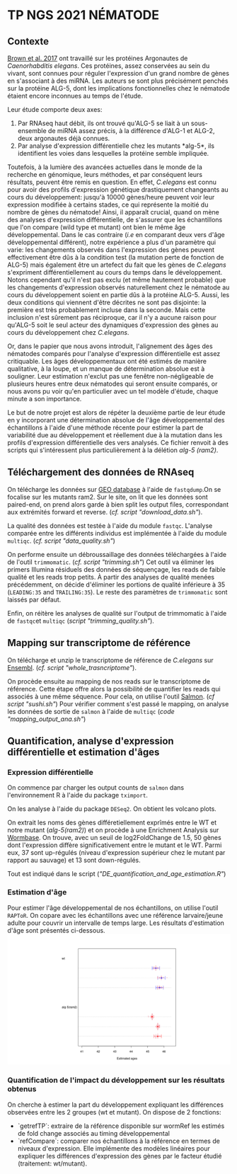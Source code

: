 # TP NGS 2021 NÉMATODE

## Contexte

[Brown et al. 2017](https://www.ncbi.nlm.nih.gov/pmc/articles/PMC5587817/) ont travaillé sur les protéines Argonautes de *Caenorhabditis elegans*. Ces protéines, assez conservées au sein du vivant, sont connues pour réguler l'expression d'un grand nombre de gènes en s'associant à des miRNA. Les auteurs se sont plus précisément penchés sur la protéine ALG-5, dont les implications fonctionnelles chez le nématode étaient encore inconnues au temps de l'étude. 

Leur étude comporte deux axes:
 <ol>
  <li> Par RNAseq haut débit, ils ont trouvé qu'ALG-5 se liait à un sous-ensemble de miRNA assez précis, à la différence d'ALG-1 et ALG-2, deux argonautes déjà connues. 
  <li> Par analyse d'expression différentielle chez les mutants *alg-5*, ils identifient les voies dans lesquelles la protéine semble impliquée.
 </ol>    
 
Toutefois, à la lumière des avancées actuelles dans le monde de la recherche en génomique, leurs méthodes, et par conséquent leurs résultats, peuvent être remis en question. En effet, *C.elegans* est connu pour avoir des profils d'expression génétique drastiquement changeants au cours du développement: jusqu'à 10000 gènes/heure peuvent voir leur expression modifiée à certains stades, ce qui représente la moitié du nombre de gènes du nématode! Ainsi, il apparaît crucial, quand on mène des analyses d'expression différentielle, de s'assurer que les échantillons que l'on compare (wild type et mutant) ont bien le même âge développemental. Dans le cas contraire (*i.e* en comparant deux vers d'âge développemental différent), notre expérience a plus d'un paramètre qui varie: les changements observés dans l'expression des gènes peuvent effectivement être dûs à la condition test (la mutation perte de fonction de ALG-5) mais également être un artefect du fait que les gènes de *C.elegans* s'expriment différentiellement au cours du temps dans le développement.
Notons cependant qu'il n'est pas exclu (et même hautement probable) que les changements d'expression observés naturellement chez le nématode au cours du développement soient en partie dûs à la protéine ALG-5. Aussi, les deux conditions qui viennent d'être décrites ne sont pas disjointe: la première est très probablement incluse dans la seconde. Mais cette inclusion n'est sûrement pas réciproque, car il n'y a aucune raison pour qu'ALG-5 soit le seul acteur des dynamiques d'expression des gènes au cours du développement chez *C.elegans*.

Or, dans le papier que nous avons introduit, l'alignement des âges des nématodes comparés pour l'analyse d'expression différentielle est assez critiquable. Les âges développementaux ont été estimés de manière qualitative, à la loupe, et un manque de détermination absolue est à souligner. Leur estimation n'exclut pas une fenêtre non-négligeable de plusieurs heures entre deux nématodes qui seront ensuite comparés, or nous avons pu voir qu'en particulier avec un tel modèle d'étude, chaque minute a son importance.

Le but de notre projet est alors de répéter la deuxième partie de leur étude en y incorporant une détermination absolue de l'âge développemental des échantillons à l'aide d'une méthode récente pour estimer la part de variabilité due au développement et réellement due à la mutation dans les profils d'expression différentielle des vers analysés. Ce fichier renvoit à des scripts qui s'intéressent plus particulièrement à la délétion *alg-5 (ram2)*.

      
## Téléchargement des données de RNAseq

On télécharge les données sur [GEO database](https://www.ncbi.nlm.nih.gov/geo/) à l'aide de `fastqdump`.On se focalise sur les mutants ram2.
Sur le site, on lit que les données sont paired-end, on prend alors garde à bien split les output files, correspondant aux extrémités forward et reverse. (*cf. script "download_data.sh"*).

La qualité des données est testée à l'aide du module `fastqc`. L'analyse comparée entre les différents individus est implémentée à l'aide du module `multiqc`. (*cf. script "data_quality.sh"*)

On performe ensuite un débroussaillage des données téléchargées à l'aide de l'outil `trimmomatic`. (*cf. script "trimming.sh"*) Cet outil va éliminer les primers Illumina résiduels des données de séquençage, les reads de faible qualité et les reads trop petits. À partir des analyses de qualité menées précédemment, on décide d'éliminer les portions de qualité inférieure à 35 (`LEADING:35` and `TRAILING:35`). Le reste des paramètres de `trimmomatic` sont laissés par défaut.

Enfin, on réitère les analyses de qualité sur l'output de trimmomatic à l'aide de `fastqc`et `multiqc` (*script "trimming_quality.sh"*). 



## Mapping sur transcriptome de référence

On télécharge et unzip le transcriptome de référence de *C.elegans* sur [Ensembl](http://ftp.ensembl.org). (*cf. script "whole_trasncriptome"*).

On procède ensuite au mapping de nos reads sur le transcriptome de référence. Cette étape offre alors la possibilité de quantifier les reads qui associés à une même séquence. Pour cela, on utilise l'outil [Salmon](https://salmon.readthedocs.io/en/latest/salmon.html). (*cf script "sushi.sh"*)
Pour vérifier comment s'est passé le mapping, on analyse les données de sortie de `salmon` à l'aide de `multiqc` (*code "mapping_output_ana.sh"*)



## Quantification, analyse d'expression différentielle et estimation d'âges
### Expression différentielle

On commence par charger les output counts de `salmon` dans l'environnement R à l'aide du package `tximport`.

On les analyse à l'aide du package `DESeq2`. On obtient les volcano plots.

On extrait les noms des gènes différetiellement exprîmés entre le WT et notre mutant (*alg-5(ram2)*) et on procède à une Enrichment Analysis sur [Wormbase](https://wormbase.org/tools/enrichment). On trouve, avec un seuil de log2FoldChange de 1.5, 50 gènes dont l'expression diffère significativement entre le mutant et le WT. Parmi eux, 37 sont up-régulés (niveau d'expression supérieur chez le mutant par rapport au sauvage) et 13 sont down-régulés.

Tout est indiqué dans le script (*"DE_quantification_and_age_estimation.R"*)

### Estimation d'âge
Pour estimer l'âge développemental de nos échantillons, on utilise l'outil `RAPToR`.
On copare avec les échantillons avec une référence larvaire/jeune adulte pour couvrir un intervalle de temps large.
Les résultats d'estimation d'âge sont présentés ci-dessous.
![Results Age Estimation](https://github.com/Buffan3369/tp_ngs_nematode/blob/master/age_estimation.png)

### Quantification de l'impact du développement sur les résultats obtenus

On cherche à estimer la part du développement expliquant les différences observées entre les 2 groupes (wt et mutant).
On dispose de 2 fonctions:
<ul>
  <li>`getrefTP`: extraire de la référence disponible sur wormRef les estimés de fold change associés au timing développemental
  <li>`refCompare`: comparer nos échantillons à la référence en termes de niveaux d'expression. Elle implémente des modèles linéaires pour expliquer les différences d'expression des gènes par le facteur étudié (traitement: wt/mutant).

  
